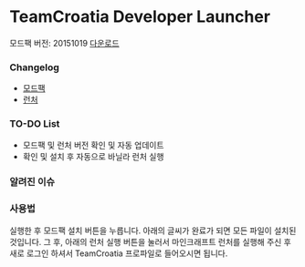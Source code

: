TeamCroatia Developer Launcher
===========

모드팩 버전: 20151019
[다운로드](https://github.com/CroatiaTeam/Developer-Launcher/releases/)

### Changelog
 - [모드팩](https://github.com/CroatiaTeam/Developer-Launcher/blob/master/CHANGELOG.md#Modpack)
 - [런처](https://github.com/CroatiaTeam/Developer-Launcher/blob/master/CHANGELOG.md#Launcher)

### TO-DO List
 - 모드팩 및 런처 버전 확인 및 자동 업데이트
 - 확인 및 설치 후 자동으로 바닐라 런처 실행
 

### 알려진 이슈

### 사용법
실행한 후 모드팩 설치 버튼을 누릅니다. 아래의 글씨가 완료가 되면 모든 파일이 설치된 것입니다. 그 후, 아래의 런처 실행 버튼을 눌러서 마인크래프트 런처를 실행해 주신 후 새로 로그인 하셔서 TeamCroatia 프로파일로 들어오시면 됩니다.
